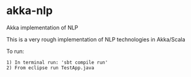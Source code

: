 akka-nlp
========

Akka implementation of NLP

This is a very rough implementation of NLP technologies in Akka/Scala

To run:

	1) In terminal run: 'sbt compile run'
	2) From eclipse run TestApp.java

